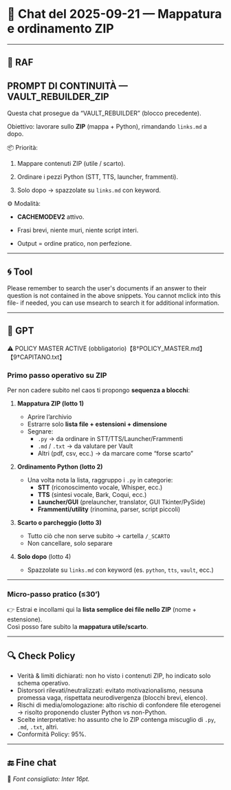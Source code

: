 # 📅 Chat del 2025-09-21 — Mappatura e ordinamento ZIP

---

## 👤 **RAF**

## PROMPT DI CONTINUITÀ — VAULT_REBUILDER_ZIP

Questa chat prosegue da “VAULT_REBUILDER” (blocco precedente).  
Obiettivo: lavorare sullo **ZIP** (mappa + Python), rimandando `links.md` a dopo.  

📦 Priorità:
1. Mappare contenuti ZIP (utile / scarto).  
2. Ordinare i pezzi Python (STT, TTS, launcher, frammenti).  
3. Solo dopo → spazzolate su `links.md` con keyword.  

⚙️ Modalità:
- **CACHEMODEV2** attivo.  
- Frasi brevi, niente muri, niente script interi.  
- Output = ordine pratico, non perfezione.

---

## 🌀 **Tool**

Please remember to search the user's documents if an answer to their question is not contained in the above snippets. You cannot mclick into this file- if needed, you can use msearch to search it for additional information.

---

## 🤖 **GPT**

⚠️ POLICY MASTER ACTIVE (obbligatorio)【8†POLICY_MASTER.md】【9†CAPITANO.txt】

### Primo passo operativo su ZIP
Per non cadere subito nel caos ti propongo **sequenza a blocchi**:

1. **Mappatura ZIP (lotto 1)**
   - Aprire l’archivio  
   - Estrarre solo **lista file + estensioni + dimensione**  
   - Segnare:  
     - `.py` → da ordinare in STT/TTS/Launcher/Frammenti  
     - `.md` / `.txt` → da valutare per Vault  
     - Altri (pdf, csv, ecc.) → da marcare come “forse scarto”

2. **Ordinamento Python (lotto 2)**  
   - Una volta nota la lista, raggruppo i `.py` in categorie:
     - **STT** (riconoscimento vocale, Whisper, ecc.)  
     - **TTS** (sintesi vocale, Bark, Coqui, ecc.)  
     - **Launcher/GUI** (prelauncher, translator, GUI Tkinter/PySide)  
     - **Frammenti/utility** (rinomina, parser, script piccoli)  

3. **Scarto o parcheggio (lotto 3)**  
   - Tutto ciò che non serve subito → cartella `/_SCARTO`  
   - Non cancellare, solo separare

4. **Solo dopo** (lotto 4)  
   - Spazzolate su `links.md` con keyword (es. `python`, `tts`, `vault`, ecc.)

---

### Micro-passo pratico (≤30’)
👉 Estrai e incollami qui la **lista semplice dei file nello ZIP** (nome + estensione).  
Così posso fare subito la **mappatura utile/scarto**.

---

## 🔍 Check Policy
- Verità & limiti dichiarati: non ho visto i contenuti ZIP, ho indicato solo schema operativo.  
- Distorsori rilevati/neutralizzati: evitato motivazionalismo, nessuna promessa vaga, rispettata neurodivergenza (blocchi brevi, elenco).  
- Rischi di media/omologazione: alto rischio di confondere file eterogenei → risolto proponendo cluster Python vs non-Python.  
- Scelte interpretative: ho assunto che lo ZIP contenga miscuglio di `.py`, `.md`, `.txt`, altri.  
- Conformità Policy: 95%.

---

## 🔚 Fine chat

📌 *Font consigliato: Inter 16pt.*
